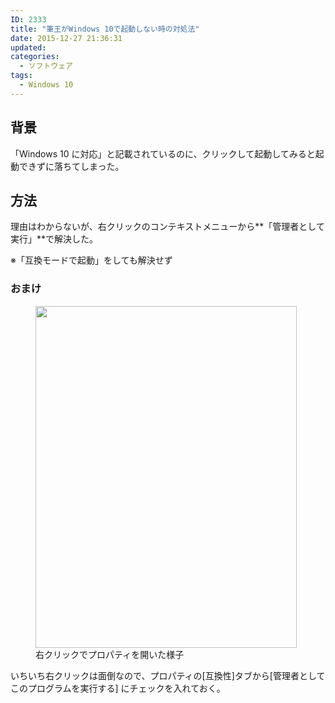 ```yaml
---
ID: 2333
title: "筆王がWindows 10で起動しない時の対処法"
date: 2015-12-27 21:36:31
updated: 
categories:
  - ソフトウェア
tags:
  - Windows 10
---
```


## 背景

「Windows 10 に対応」と記載されているのに、クリックして起動してみると起動できずに落ちてしまった。

## 方法

理由はわからないが、右クリックのコンテキストメニューから**「管理者として実行」**で解決した。

※「互換モードで起動」をしても解決せず

### おまけ

<figure>
  <img src="https://i.imgur.com/1OB8Yzu.png" alt="" width="418" height="547">
  <figcaption>右クリックでプロパティを開いた様子</figcaption>
</figure>

いちいち右クリックは面倒なので、プロパティの[互換性]タブから[管理者としてこのプログラムを実行する] にチェックを入れておく。
